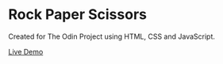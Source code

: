 # Rock Paper Scissors

Created for The Odin Project using HTML, CSS and JavaScript.

[Live Demo](https://kavalashvili.github.io/rock-paper-scissors/)
